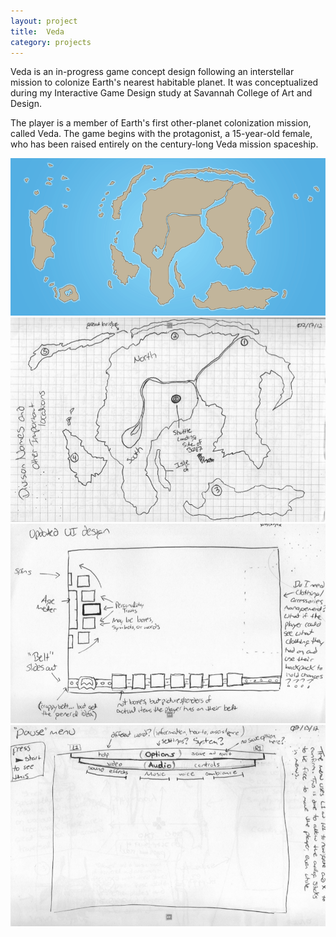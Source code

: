 ```yaml
---
layout: project
title:  Veda
category: projects
---
```

Veda is an in-progress game concept design following an interstellar mission to colonize Earth's nearest habitable planet.  It was conceptualized during my Interactive Game Design study at Savannah College of Art and Design.

The player is a member of Earth's first other-planet colonization mission, called Veda.  The game begins with the protagonist, a 15-year-old female, who has been raised entirely on the century-long Veda mission spaceship. 

![veda_image01](/img/veda_image01.png "Veda Image 01")
![veda_image03](/img/veda_image03.png "Veda Image 03")
![veda_image04](/img/veda_image04.png "Veda Image 04")
![veda_image05](/img/veda_image05.png "Veda Image 05")	

